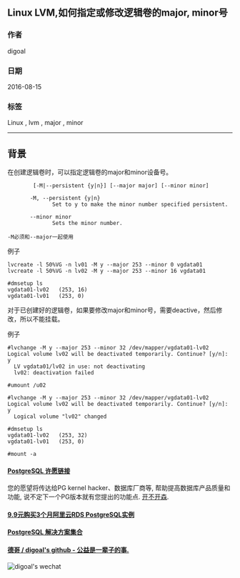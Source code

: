 ## Linux LVM,如何指定或修改逻辑卷的major, minor号  
                                                                                          
### 作者                                                                                              
digoal                                                                                              
                                                                                          
### 日期                                                                                              
2016-08-15                                                                                         
                                                                                          
### 标签                                                                                              
Linux , lvm , major , minor                           
                                                                                          
----                                                                                              
                                                                                          
## 背景    
在创建逻辑卷时，可以指定逻辑卷的major和minor设备号。    
  
```  
        [-M|--persistent {y|n}] [--major major] [--minor minor]  
  
       -M, --persistent {y|n}  
              Set to y to make the minor number specified persistent.  
  
       --minor minor  
              Sets the minor number.  
  
-M必须和--major一起使用    
```  
    
例子    
  
```  
lvcreate -l 50%VG -n lv01 -M y --major 253 --minor 0 vgdata01  
lvcreate -l 50%VG -n lv02 -M y --major 253 --minor 16 vgdata01  
  
#dmsetup ls  
vgdata01-lv02   (253, 16)  
vgdata01-lv01   (253, 0)  
```  
    
对于已创建好的逻辑卷，如果要修改major和minor号，需要deactive，然后修改，所以不能挂载。      
  
例子    
  
```  
#lvchange -M y --major 253 --minor 32 /dev/mapper/vgdata01-lv02  
Logical volume lv02 will be deactivated temporarily. Continue? [y/n]: y  
  LV vgdata01/lv02 in use: not deactivating  
  lv02: deactivation failed  
  
#umount /u02  
  
#lvchange -M y --major 253 --minor 32 /dev/mapper/vgdata01-lv02  
Logical volume lv02 will be deactivated temporarily. Continue? [y/n]: y  
  Logical volume "lv02" changed  
  
#dmsetup ls  
vgdata01-lv02   (253, 32)  
vgdata01-lv01   (253, 0)  
  
#mount -a  
```     
                                                                                          
                                            
                                        
  
  
  
  
  
  
  
  
  
  
  
  
  
  
  
  
  
  
  
  
  
  
  
  
  
  
  
  
  
  
  
  
  
  
  
  
  
  
  
  
  
  
  
  
  
  
  
  
  
  
  
  
  
  
  
  
  
  
  
  
  
  
  
#### [PostgreSQL 许愿链接](https://github.com/digoal/blog/issues/76 "269ac3d1c492e938c0191101c7238216")
您的愿望将传达给PG kernel hacker、数据库厂商等, 帮助提高数据库产品质量和功能, 说不定下一个PG版本就有您提出的功能点. [开不开森](https://github.com/digoal/blog/issues/76 "269ac3d1c492e938c0191101c7238216").  
  
  
#### [9.9元购买3个月阿里云RDS PostgreSQL实例](https://www.aliyun.com/database/postgresqlactivity "57258f76c37864c6e6d23383d05714ea")
  
  
#### [PostgreSQL 解决方案集合](https://yq.aliyun.com/topic/118 "40cff096e9ed7122c512b35d8561d9c8")
  
  
#### [德哥 / digoal's github - 公益是一辈子的事.](https://github.com/digoal/blog/blob/master/README.md "22709685feb7cab07d30f30387f0a9ae")
  
  
![digoal's wechat](../pic/digoal_weixin.jpg "f7ad92eeba24523fd47a6e1a0e691b59")
  
